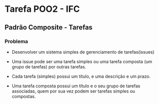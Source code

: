 # Tarefa POO2 - IFC

## Padrão Composite - Tarefas

### Problema

 - Desenvolver um sistema simples de gerenciamento de tarefas(issues)

 - Uma issue pode ser uma tarefa simples ou uma tarefa composta (um grupo de tarefas) por outras tarefas.

 - Cada tarefa (simples) possui um título, e uma descrição e um prazo.

 - Uma tarefa composta possui um título e o seu grupo de tarefas associadas, quem por sua vez podem ser tarefas simples ou compostas.
